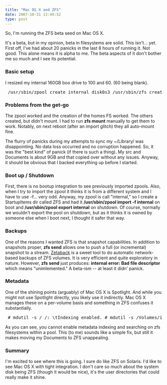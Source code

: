 ```yaml
---
title: "Mac OS X and ZFS"
date: 2007-10-31 13:49:52
type: post
---
```


<p>So, I'm running the ZFS beta seed on Mac OS X.</p>  <p>It's a beta, but in my opinion, beta in filesystems are solid.  This isn't... yet.  First off, I've had about 20 panicks in the last 8 hours of running it.  Not good.  This alone means it is alpha to me.  The beta aspects of it don't bother me so much and I see its potential.</p>  <h3>Basic setup</h3>  I resized my internal 160GB boo drive to 100 and 60. (60 being blank). <pre> /usr/sbin/zpool create internal disk0s3 /usr/sbin/zfs create internal/homes /usr/sbin/zfs create internal/homes/jesus /usr/sbin/zfs create internal/homes/jesus/src /usr/sbin/zfs create internal/homes/jesus/Documents /usr/sbin/zfs create internal/homes/jesus/Library rsync -av ~jesus/src/ /Volumes/internal/homes/jesus/src/ rsync -av ~jesus/Documents/ /Volumes/internal/homes/jesus/Documents/ rsync -av ~jesus/Library/ /Volumes/internal/homes/jesus/Library/ ### [*** BOOM ***] ### (again and again and again -- sent many reports to Apple) /usr/sbin/zfs destroy internal/homes/jesus/Library rm -rf /Users/jesus/src rm -rf /Users/jesus/Documents /usr/sbin/zfs set mountpoint=/Users/jesus/src internal/homes/jesus/src /usr/sbin/zfs set mountpoint=/Users/jesus/Documents internal/homes/jesus/Documents </pre>  <h3>Problems from the get-go</h3>  <p>The zpool worked and the creation of the homes FS worked.  The others created, but didn't mount.  I had to run <b>zfs mount</b> manually to get them to work.  Notably, on next reboot (after an import glitch) they all auto-mount fine.</p>  <p>The flurry of panicks during my attempts to sync my ~/Library/ was disappointing.  No data loss occurred and no corruption happened.  So, it was the "best kind" of panick (if there is such a thing).  My src and Documents is about 9GB and that copied over without any issues.  Anyway, it should be obvious that I backed everything up before I started.</p>  <h3>Boot up / Shutdown</h3>  <p>First, there is no bootup integration to see previously imported zpools.  Also, when I try to import the zpool it thinks it is from a different system and I have to use -f... very odd.  Anyway, my zpool is call "internal," so I create a StartupItems dir called ZFS and had it <b>/usr/sbin/zpool import -f internal</b> on boot and <b>/usr/sbin/zpool export internal</b> on shutdown.  Of course, normally we wouldn't export the pool on shutdown, but as it thinks it is owned by someone else when I boot next, I thought it safer that way.</p>  <h3>Backups</h3>  <p>One of the reasons I wanted ZFS is that snapshot capabilities.  In addition to snapshots proper, <b>zfs send</b> allows one to push a full (or incremental) snapshot to a stream.  <a href="https://labs.omniti.com/trac/zetaback">Zetaback</a> is a sweet tool to do automatic network-based backups of ZFS volumes.  It is very efficient and quite exploratory in nature.  However, <b>zfs send</b> just produces: <b>internal error: Bad file descriptor</b> which means "unimlemented."  A beta-ism -- at least it didn' panick.</p>  <h3>Metadata</h3>  <p>One of the shining points (arguably) of Mac OS X is Spotlight.  And while you might not use Spotlight directly, you likely use it indirectly.  Mac OS X manages these on a per-volume basis and something in ZFS confuses it substantially.</p>  <pre> # mdutil -s / /: \tIndexing enabled. # mdutil -s /Volumes/internal /Volumes/internal: \tIndexing enabled. # mdutil -s /Volumes/internal/homes /Volumes/internal/homes: \tIndexing and searching disabled. # mdutil -v -i on /Volumes/internal/homes /Volumes/internal/homes: \tIndexing and searching disabled. </pre>  <p>As you can see, you cannot enable metadata indexing and searching on zfs filesystems within a pool.  This (to me) sounds like a simple fix, but still it makes moving my Documents to ZFS unappealing.</p>  <h3>Summary</h3>  <p>I'm excited to see where this is going.  I sure do like ZFS on Solaris.  I'd like to see Mac OS X with tight integration.  I don't care so much about the system disk being ZFS (though it would be nice), it's the user directories that could really make it shine.</p>
